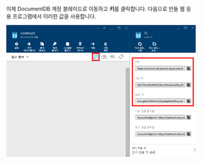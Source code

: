   이제 DocumentDB 계정 블레이드로 이동하고 **키**를 클릭합니다. 다음으로 만들 웹 응용 프로그램에서 이러한 값을 사용합니다.

![DocumentDB 계정 블레이드에서 키 단추가 강조 표시되고 키 블레이드에서 URI, 기본 키 및 보조 키 값이 강조 표시된 DocumentDB 계정을 보여주는 Azure 포털의 스크린샷](./media/documentdb-keys/keys.png)

<!---HONumber=AcomDC_0914_2016-->